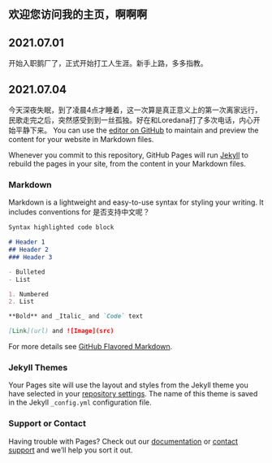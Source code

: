 ## 欢迎您访问我的主页，啊啊啊
## 2021.07.01
开始入职鹅厂了，正式开始打工人生涯。新手上路，多多指教。
## 2021.07.04
今天深夜失眠，到了凌晨4点才睡着，这一次算是真正意义上的第一次离家远行，民歌走完之后，突然感受到到一丝孤独。好在和Loredana打了多次电话，内心开始平静下来。
You can use the [editor on GitHub](https://github.com/FloydEdwin/FloydEdwin.github.io/edit/main/index.md) to maintain and preview the content for your website in Markdown files.

Whenever you commit to this repository, GitHub Pages will run [Jekyll](https://jekyllrb.com/) to rebuild the pages in your site, from the content in your Markdown files.

### Markdown

Markdown is a lightweight and easy-to-use syntax for styling your writing. It includes conventions for
是否支持中文呢？
```markdown
Syntax highlighted code block

# Header 1
## Header 2
### Header 3

- Bulleted
- List

1. Numbered
2. List

**Bold** and _Italic_ and `Code` text

[Link](url) and ![Image](src)
```

For more details see [GitHub Flavored Markdown](https://guides.github.com/features/mastering-markdown/).

### Jekyll Themes

Your Pages site will use the layout and styles from the Jekyll theme you have selected in your [repository settings](https://github.com/FloydEdwin/FloydEdwin.github.io/settings/pages). The name of this theme is saved in the Jekyll `_config.yml` configuration file.

### Support or Contact

Having trouble with Pages? Check out our [documentation](https://docs.github.com/categories/github-pages-basics/) or [contact support](https://support.github.com/contact) and we’ll help you sort it out.
